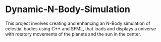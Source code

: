 # Dynamic-N-Body-Simulation
 This project involves creating and enhancing an N-Body simulation of celestial bodies using C++ and SFML, that loads and displays a universe with rotatory movements of the planets and the sun in the center.
